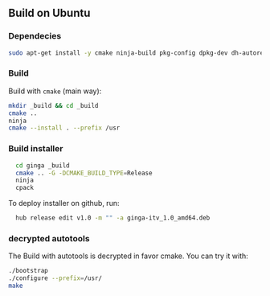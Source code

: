 ## Build on Ubuntu

### Dependecies

```bash
sudo apt-get install -y cmake ninja-build pkg-config dpkg-dev dh-autoreconf libltdl-dev liblua5.2-dev libglib2.0-dev libpango1.0-dev librsvg2-dev libsoup2.4-dev libgstreamer1.0-dev libgstreamer-plugins-base1.0-dev libfontconfig1-dev libgtk-3-dev gstreamer1.0-plugins-good gstreamer1.0-plugins-bad gstreamer1.0-plugins-ugly gstreamer1.0-libav libgssdp-1.2-dev libjsoncpp-dev nclua -qq
```

### Build

Build with `cmake` (main way):

```bash
mkdir _build && cd _build
cmake ..
ninja
cmake --install . --prefix /usr
```

### Build installer

```bash
  cd ginga _build
  cmake .. -G -DCMAKE_BUILD_TYPE=Release
  ninja 
  cpack
```

To deploy installer on github, run:

```bash
  hub release edit v1.0 -m "" -a ginga-itv_1.0_amd64.deb
```

### decrypted autotools

The Build with autotools is decrypted in favor cmake. You can try it with:

```bash
./bootstrap
./configure --prefix=/usr/
make
```

